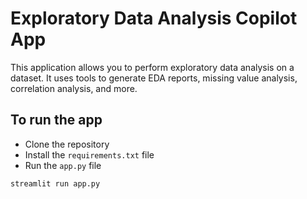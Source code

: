 
# Exploratory Data Analysis Copilot App

This application allows you to perform exploratory data analysis on a dataset. It uses tools to generate EDA reports, missing value analysis, correlation analysis, and more.


## To run the app

- Clone the repository
- Install the `requirements.txt` file
- Run the `app.py` file

```bash
streamlit run app.py
``` 

